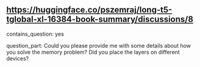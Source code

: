 ## https://huggingface.co/pszemraj/long-t5-tglobal-xl-16384-book-summary/discussions/8

contains_question: yes

question_part: Could you please provide me with some details about how you solve the memory problem? Did you place the layers on different devices?
